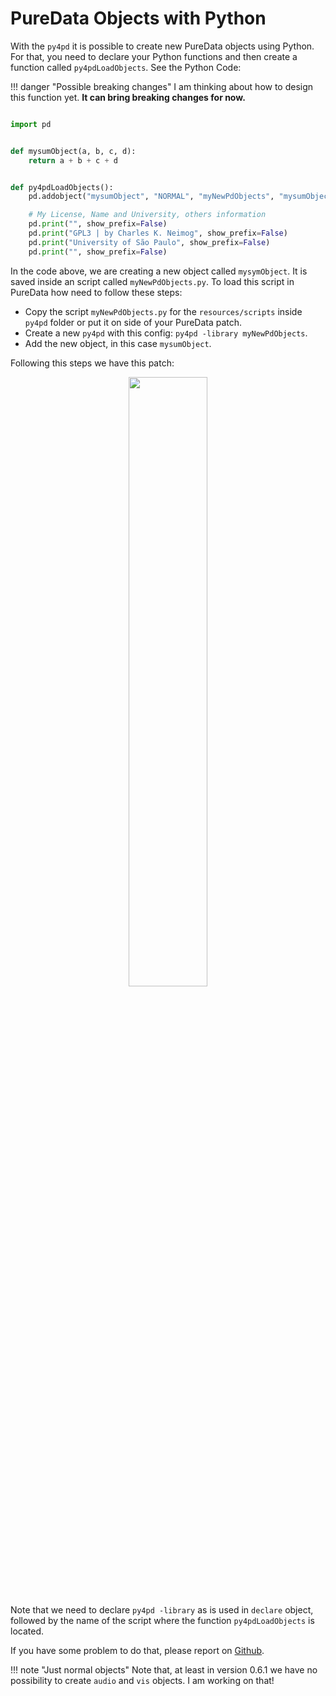# PureData Objects with Python 

With the `py4pd` it is possible to create new PureData objects using Python. For that, you need to declare your Python functions and then create a function called `py4pdLoadObjects`. See the Python Code:

!!! danger "Possible breaking changes"
	I am thinking about how to design this function yet. **It can bring breaking changes for now.**



``` py title="myNewPdObjects.py"

import pd


def mysumObject(a, b, c, d):
    return a + b + c + d


def py4pdLoadObjects():
    pd.addobject("mysumObject", "NORMAL", "myNewPdObjects", "mysumObject")

    # My License, Name and University, others information
    pd.print("", show_prefix=False)
    pd.print("GPL3 | by Charles K. Neimog", show_prefix=False)
    pd.print("University of São Paulo", show_prefix=False)
    pd.print("", show_prefix=False)

```

In the code above, we are creating a new object called `mysymObject`. It is saved inside an script called `myNewPdObjects.py`. To load this script in PureData how need to follow these steps:

* Copy the script `myNewPdObjects.py` for the `resources/scripts` inside `py4pd` folder or put it on side of your PureData patch.
* Create a new `py4pd` with this config: `py4pd -library myNewPdObjects`.
* Add the new object, in this case `mysumObject`.

Following this steps we have this patch:

<p align="center">
    <img src="../examples/createobj/mynewpdobject.png" width="50%"</img>
</p>

Note that we need to declare `py4pd -library` as is used in `declare` object, followed by the name of the script where the function `py4pdLoadObjects` is located. 

If you have some problem to do that, please report on [Github](https://github.com/charlesneimog/py4pd/discussions/categories/q-a). 

!!! note "Just normal objects"
	Note that, at least in version 0.6.1 we have no possibility to create `audio` and `vis` objects. I am 		working on that!
